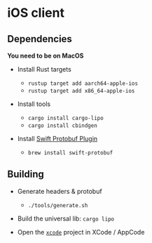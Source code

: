 # iOS client

## Dependencies

**You need to be on MacOS**

* Install Rust targets
    * `rustup target add aarch64-apple-ios`
    * `rustup target add x86_64-apple-ios`
    
* Install tools
    * `cargo install cargo-lipo`
    * `cargo install cbindgen`

* Install [Swift Protobuf Plugin](https://github.com/apple/swift-protobuf/)
    * `brew install swift-protobuf`

## Building

* Generate headers & protobuf
    * `./tools/generate.sh`

* Build the universal lib: `cargo lipo`

* Open the [`xcode`](./xcode/exocore-client-ios) project in XCode / AppCode
